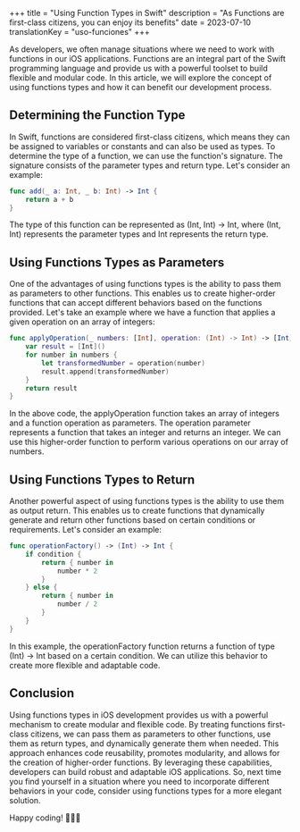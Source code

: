 +++
title = "Using Function Types in Swift"
description = "As Functions are first-class citizens, you can enjoy its benefits"
date = 2023-07-10
translationKey = "uso-funciones"
+++

As developers, we often manage situations where we need to work with functions in our iOS applications. Functions are an integral part of the Swift programming language and provide us with a powerful toolset to build flexible and modular code. In this article, we will explore the concept of using functions types and how it can benefit our development process.

## Determining the Function Type

In Swift, functions are considered first-class citizens, which means they can be assigned to variables or constants and can also be used as types. To determine the type of a function, we can use the function's signature. The signature consists of the parameter types and return type. Let's consider an example:
```swift
func add(_ a: Int, _ b: Int) -> Int {
    return a + b
}
```
The type of this function can be represented as (Int, Int) -> Int, where (Int, Int) represents the parameter types and Int represents the return type.

## Using Functions Types as Parameters

One of the advantages of using functions types is the ability to pass them as parameters to other functions. This enables us to create higher-order functions that can accept different behaviors based on the functions provided. Let's take an example where we have a function that applies a given operation on an array of integers:
```swift
func applyOperation(_ numbers: [Int], operation: (Int) -> Int) -> [Int] {
    var result = [Int]()
    for number in numbers {
        let transformedNumber = operation(number)
        result.append(transformedNumber)
    }
    return result
}
```
In the above code, the applyOperation function takes an array of integers and a function operation as parameters. The operation parameter represents a function that takes an integer and returns an integer. We can use this higher-order function to perform various operations on our array of numbers.

## Using Functions Types to Return

Another powerful aspect of using functions types is the ability to use them as output return. This enables us to create functions that dynamically generate and return other functions based on certain conditions or requirements. Let's consider an example:

```swift
func operationFactory() -> (Int) -> Int {
    if condition {
        return { number in
            number * 2
        }
    } else {
        return { number in
            number / 2
        }
    }
}
```
In this example, the operationFactory function returns a function of type (Int) -> Int based on a certain condition. We can utilize this behavior to create more flexible and adaptable code.

## Conclusion

Using functions types in iOS development provides us with a powerful mechanism to create modular and flexible code. By treating functions first-class citizens, we can pass them as parameters to other functions, use them as return types, and dynamically generate them when needed. This approach enhances code reusability, promotes modularity, and allows for the creation of higher-order functions. By leveraging these capabilities, developers can build robust and adaptable iOS applications. So, next time you find yourself in a situation where you need to incorporate different behaviors in your code, consider using functions types for a more elegant solution.

Happy coding! 👨🏻‍💻
